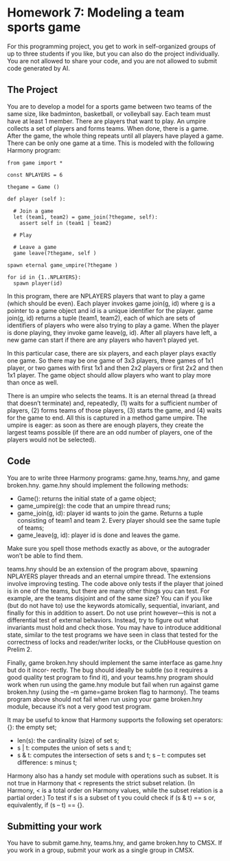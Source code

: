 # Homework 7: Modeling a team sports game

For this programming project, you get to work in self-organized groups of up to three students if you like, but you can also do the project individually. You are not allowed to share your code, and you are not allowed to submit code generated by AI.

## The Project
You are to develop a model for a sports game between two teams of the same size, like badminton, basketball, or volleyball say. Each team must have at least 1 member. There are players that want to play. An umpire collects a set of players and forms teams. When done, there is a game. After the game, the whole thing repeats until all players have played a game. There can be only one game at a time. This is modeled with the following Harmony program:
```
from game import *

const NPLAYERS = 6

thegame = Game ()

def player (self ):

  # Join a game
  let (team1, team2) = game_join(?thegame, self):
    assert self in (team1 | team2)

  # Play

  # Leave a game
  game leave(?thegame, self )

spawn eternal game_umpire(?thegame )

for id in {1..NPLAYERS}:
  spawn player(id)
```

In this program, there are NPLAYERS players that want to play a game (which should be even). Each player invokes game join(g, id) where g is a pointer to a game object and id is a unique identifier for the player. game join(g, id) returns a tuple (team1, team2), each of which are sets of identifiers of players who were also trying to play a game. When the player is done playing, they invoke game leave(g, id). After all players have left, a new game can start if there are any players who haven’t played yet.

In this particular case, there are six players, and each player plays exactly one game. So there may be one game of 3x3 players, three games of 1x1 player, or two games with first 1x1 and then 2x2 players or first 2x2 and then 1x1 player. The game object should allow players who want to play more than once as well.

There is an umpire who selects the teams. It is an eternal thread (a thread that doesn’t terminate) and, repeatedly, (1) waits for a sufficient number of players, (2) forms teams of those players, (3) starts the game, and (4) waits for the game to end. All this is captured in a method game umpire. The umpire is eager: as soon as there are enough players, they create the largest teams possible (if there are an odd number of players, one of the players would not be selected).

## Code
You are to write three Harmony programs: game.hny, teams.hny, and game broken.hny. game.hny should implement the following methods:
- Game(): returns the initial state of a game object;
- game_umpire(g): the code that an umpire thread runs;
- game_join(g, id): player id wants to join the game. Returns a tuple consisting of team1 and team 2. Every player should see the same tuple of teams;
- game_leave(g, id): player id is done and leaves the game.

Make sure you spell those methods exactly as above, or the autograder won’t be able to find them.

teams.hny should be an extension of the program above, spawning NPLAYERS player threads and an eternal umpire thread. The extensions involve improving testing. The code above only tests if the player that joined is in one of the teams, but there are many other things you can test. For example, are the teams disjoint and of the same size? You can if you like (but do not have to) use the keywords atomically, sequential, invariant, and finally for this in addition to assert. Do not use print however—this is not a differential test of external behaviors. Instead, try to figure out what invariants must hold and check those. You may have to introduce additional state, similar to the test programs we have seen in class that tested for the correctness of locks and reader/writer locks, or the ClubHouse question on Prelim 2.

Finally, game broken.hny should implement the same interface as game.hny but do it incor- rectly. The bug should ideally be subtle (so it requires a good quality test program to find it), and your teams.hny program should work when run using the game.hny module but fail when run against game broken.hny (using the –m game=game broken flag to harmony). The teams program above should not fail when run using your game broken.hny module, because it’s not a very good test program.

It may be useful to know that Harmony supports the following set operators: {}: the empty set;
- len(s): the cardinality (size) of set s;
- s | t: computes the union of sets s and t;
- s & t: computes the intersection of sets s and t; s – t: computes set difference: s minus t;

Harmony also has a handy set module with operations such as subset. It is not true in Harmony that < represents the strict subset relation. (In Harmony, < is a total order on Harmony values, while the subset relation is a partial order.) To test if s is a subset of t you could check if (s & t) == s or, equivalently, if (s – t) == {}.

## Submitting your work
You have to submit game.hny, teams.hny, and game broken.hny to CMSX. If you work in a group, submit your work as a single group in CMSX.
